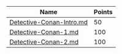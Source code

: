 | Name                     | Points |
|--------------------------|--------|
| [Detective-Conan-Intro.md](./detective-conan-intro/detective-conan-intro.md) | 50     |
| [Detective-Conan-1.md](./detective-conan-1/detective-conan-1.md)     | 100    |
| [Detective-Conan-2.md](./detective-conan-2/detective-conan-2.md)     | 100    |